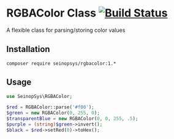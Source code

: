 <h1>RGBAColor Class <a href="https://travis-ci.com/github/SeinopSys/RGBAColor"><img src="https://travis-ci.com/SeinopSys/RGBAColor.svg?branch=master" alt="Build Status"></a></h1>

A flexible class for parsing/storing color values

## Installation

```
composer require seinopsys/rgbacolor:1.*
```

## Usage

```php
use SeinopSys\RGBAColor;

$red = RGBAColor::parse('#f00');
$green = new RGBAColor(0, 255, 0);
$transparentBlue = new RGBAColor(0, 0, 255, .5);
$purple = (string)$green->invert();
$black = $red->setRed(0)->toHex();
```
